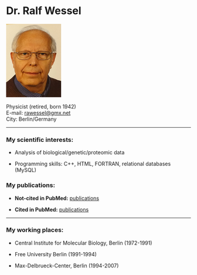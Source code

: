 # Dr. Ralf Wessel

 ![GitHub Logo](wessel_klein.png)

Physicist (retired, born 1942)    
E-mail: rawessel@gmx.net        
City: Berlin/Germany       

***

### My scientific interests:
 

* Analysis of biological/genetic/proteomic data  

* Programming skills: C++, HTML, FORTRAN,  relational databases (MySQL)  


### My publications:  


* **Not-cited in PubMed:**  <a href="https://RalfWess.github.io/Publi.html" target="_blank"> publications</a> 

* **Cited in PubMed:**  <a href="http://www.ncbi.nlm.nih.gov/pubmed/?term=WESSEL+R  KLEIN + A" target="_blank"> publications</a> 


*** 

### My working places:  

* Central Institute for Molecular Biology, Berlin (1972-1991)  

* Free University Berlin (1991-1994)  

* Max-Delbrueck-Center, Berlin (1994-2007)  


